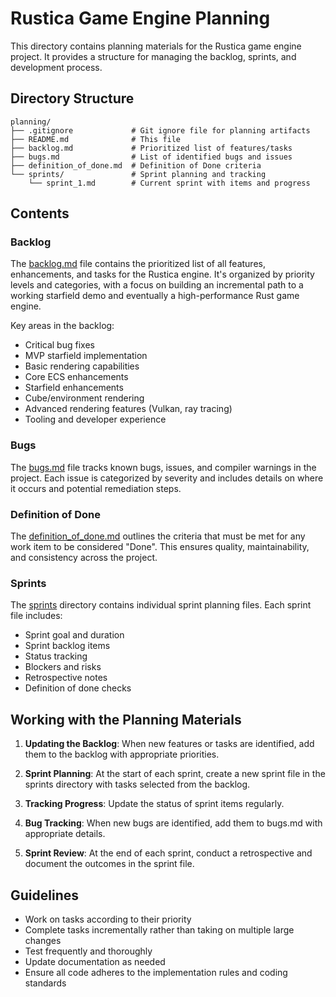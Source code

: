 # Rustica Game Engine Planning

This directory contains planning materials for the Rustica game engine project. It provides a structure for managing the backlog, sprints, and development process.

## Directory Structure

```
planning/
├── .gitignore             # Git ignore file for planning artifacts
├── README.md              # This file
├── backlog.md             # Prioritized list of features/tasks
├── bugs.md                # List of identified bugs and issues
├── definition_of_done.md  # Definition of Done criteria
└── sprints/               # Sprint planning and tracking
    └── sprint_1.md        # Current sprint with items and progress
```

## Contents

### Backlog

The [backlog.md](./backlog.md) file contains the prioritized list of all features, enhancements, and tasks for the Rustica engine. It's organized by priority levels and categories, with a focus on building an incremental path to a working starfield demo and eventually a high-performance Rust game engine.

Key areas in the backlog:
- Critical bug fixes
- MVP starfield implementation
- Basic rendering capabilities
- Core ECS enhancements
- Starfield enhancements
- Cube/environment rendering
- Advanced rendering features (Vulkan, ray tracing)
- Tooling and developer experience

### Bugs

The [bugs.md](./bugs.md) file tracks known bugs, issues, and compiler warnings in the project. Each issue is categorized by severity and includes details on where it occurs and potential remediation steps.

### Definition of Done

The [definition_of_done.md](./definition_of_done.md) outlines the criteria that must be met for any work item to be considered "Done". This ensures quality, maintainability, and consistency across the project.

### Sprints

The [sprints](./sprints) directory contains individual sprint planning files. Each sprint file includes:
- Sprint goal and duration
- Sprint backlog items
- Status tracking
- Blockers and risks
- Retrospective notes
- Definition of done checks

## Working with the Planning Materials

1. **Updating the Backlog**: When new features or tasks are identified, add them to the backlog with appropriate priorities.

2. **Sprint Planning**: At the start of each sprint, create a new sprint file in the sprints directory with tasks selected from the backlog.

3. **Tracking Progress**: Update the status of sprint items regularly.

4. **Bug Tracking**: When new bugs are identified, add them to bugs.md with appropriate details.

5. **Sprint Review**: At the end of each sprint, conduct a retrospective and document the outcomes in the sprint file.

## Guidelines

- Work on tasks according to their priority
- Complete tasks incrementally rather than taking on multiple large changes
- Test frequently and thoroughly
- Update documentation as needed
- Ensure all code adheres to the implementation rules and coding standards
